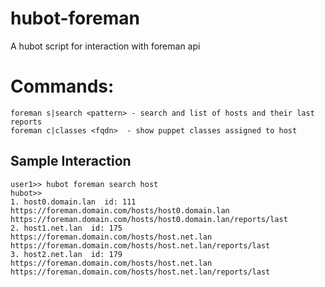 # hubot-foreman

A hubot script for interaction with foreman api


# Commands:

```
foreman s|search <pattern> - search and list of hosts and their last reports
foreman c|classes <fqdn>  - show puppet classes assigned to host
```




## Sample Interaction

```
user1>> hubot foreman search host
hubot>>
1. host0.domain.lan  id: 111
https://foreman.domain.com/hosts/host0.domain.lan
https://foreman.domain.com/hosts/host0.domain.lan/reports/last
2. host1.net.lan  id: 175
https://foreman.domain.com/hosts/host.net.lan
https://foreman.domain.com/hosts/host.net.lan/reports/last
3. host2.net.lan  id: 179
https://foreman.domain.com/hosts/host.net.lan
https://foreman.domain.com/hosts/host.net.lan/reports/last

```

